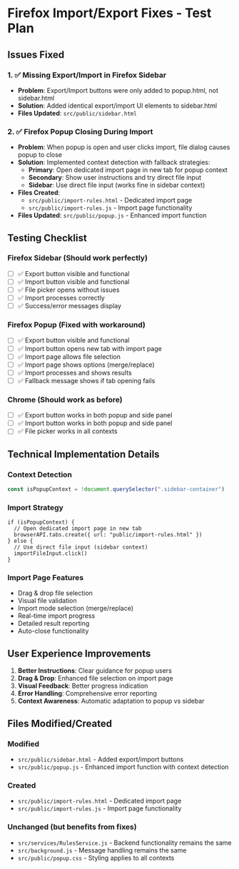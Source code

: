 # Firefox Import/Export Fixes - Test Plan

## Issues Fixed

### 1. ✅ Missing Export/Import in Firefox Sidebar

- **Problem**: Export/Import buttons were only added to popup.html, not sidebar.html
- **Solution**: Added identical export/import UI elements to sidebar.html
- **Files Updated**: `src/public/sidebar.html`

### 2. ✅ Firefox Popup Closing During Import

- **Problem**: When popup is open and user clicks import, file dialog causes popup to close
- **Solution**: Implemented context detection with fallback strategies:
  - **Primary**: Open dedicated import page in new tab for popup context
  - **Secondary**: Show user instructions and try direct file input
  - **Sidebar**: Use direct file input (works fine in sidebar context)
- **Files Created**:
  - `src/public/import-rules.html` - Dedicated import page
  - `src/public/import-rules.js` - Import page functionality
- **Files Updated**: `src/public/popup.js` - Enhanced import function

## Testing Checklist

### Firefox Sidebar (Should work perfectly)

- [ ] ✅ Export button visible and functional
- [ ] ✅ Import button visible and functional  
- [ ] ✅ File picker opens without issues
- [ ] ✅ Import processes correctly
- [ ] ✅ Success/error messages display

### Firefox Popup (Fixed with workaround)

- [ ] ✅ Export button visible and functional
- [ ] ✅ Import button opens new tab with import page
- [ ] ✅ Import page allows file selection
- [ ] ✅ Import page shows options (merge/replace)
- [ ] ✅ Import processes and shows results
- [ ] ✅ Fallback message shows if tab opening fails

### Chrome (Should work as before)

- [ ] ✅ Export button works in both popup and side panel
- [ ] ✅ Import button works in both popup and side panel
- [ ] ✅ File picker works in all contexts

## Technical Implementation Details

### Context Detection

```javascript
const isPopupContext = !document.querySelector(".sidebar-container")
```

### Import Strategy

```
if (isPopupContext) {
  // Open dedicated import page in new tab
  browserAPI.tabs.create({ url: "public/import-rules.html" })
} else {
  // Use direct file input (sidebar context)
  importFileInput.click()
}
```

### Import Page Features

- Drag & drop file selection
- Visual file validation
- Import mode selection (merge/replace)
- Real-time import progress
- Detailed result reporting
- Auto-close functionality

## User Experience Improvements

1. **Better Instructions**: Clear guidance for popup users
2. **Drag & Drop**: Enhanced file selection on import page  
3. **Visual Feedback**: Better progress indication
4. **Error Handling**: Comprehensive error reporting
5. **Context Awareness**: Automatic adaptation to popup vs sidebar

## Files Modified/Created

### Modified

- `src/public/sidebar.html` - Added export/import buttons
- `src/public/popup.js` - Enhanced import function with context detection

### Created

- `src/public/import-rules.html` - Dedicated import page
- `src/public/import-rules.js` - Import page functionality

### Unchanged (but benefits from fixes)

- `src/services/RulesService.js` - Backend functionality remains the same
- `src/background.js` - Message handling remains the same
- `src/public/popup.css` - Styling applies to all contexts
